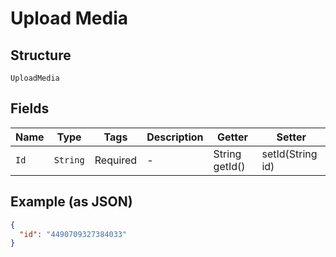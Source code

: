 
# Upload Media

## Structure

`UploadMedia`

## Fields

| Name | Type | Tags | Description | Getter | Setter |
|  --- | --- | --- | --- | --- | --- |
| `Id` | `String` | Required | - | String getId() | setId(String id) |

## Example (as JSON)

```json
{
  "id": "4490709327384033"
}
```

